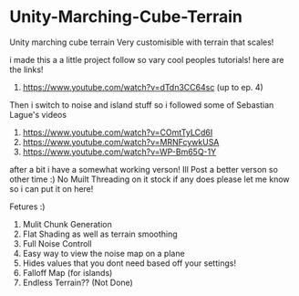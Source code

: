 # Unity-Marching-Cube-Terrain
Unity marching cube terrain 
Very customisible with terrain that scales!


i made this a a little project follow so vary cool peoples tutorials!
here are the links!
1. https://www.youtube.com/watch?v=dTdn3CC64sc (up to ep. 4) 

Then i switch to noise and island stuff so i followed  some of Sebastian Lague's videos
1. https://www.youtube.com/watch?v=COmtTyLCd6I
2. https://www.youtube.com/watch?v=MRNFcywkUSA
3. https://www.youtube.com/watch?v=WP-Bm65Q-1Y

after a bit i have a somewhat working verson! Ill Post a better verson so other time :)
No Muilt Threading on it stock if any does please let me know so i can put it on here!

Fetures :)
1. Mulit Chunk Generation
2. Flat Shading as well as terrain smoothing
3. Full Noise Controll
4. Easy way to view the noise map on a plane
5. Hides values that you dont need based off your settings!
6. Falloff Map (for islands)
7. Endless Terrain?? (Not Done)
